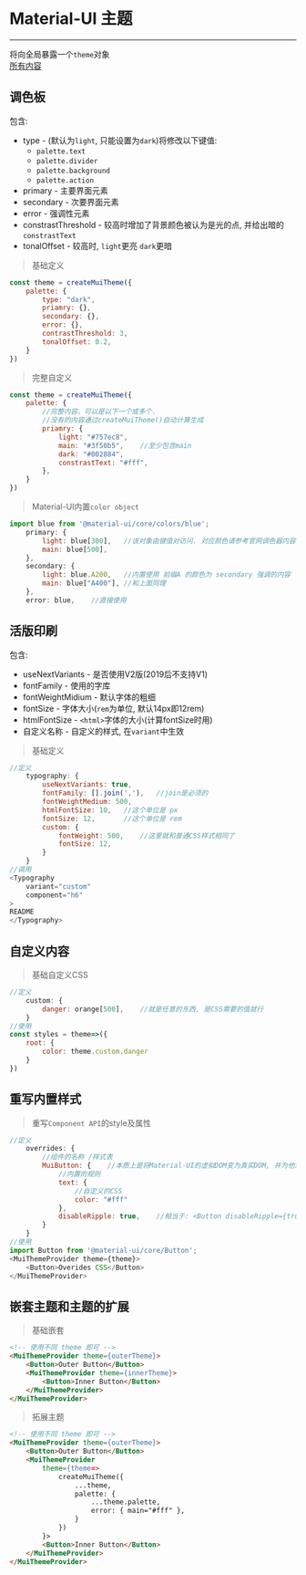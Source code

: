 # Material-UI 主题
****
将向全局暴露一个`theme`对象<br/>
[所有内容](https://material-ui.com/customization/default-theme/)

## 调色板
包含:

+ type - (默认为`light`, 只能设置为`dark`)将修改以下键值:
    - `palette.text`
    - `palette.divider`
    - `palette.background`
    - `palette.action`
+ primary - 主要界面元素    
+ secondary - 次要界面元素    
+ error - 强调性元素    
+ constrastThreshold - 较高时增加了背景颜色被认为是光的点, 并给出暗的`constrastText`
+ tonalOffset - 较高时, `light`更亮 `dark`更暗

> 基础定义
```javascript
const theme = createMuiTheme({
    palette: {
        type: "dark",
        priamry: {},
        secondary: {},
        error: {},
        contrastThreshold: 3,
        tonalOffset: 0.2,
    }
})
```

> 完整自定义
```javascript
const theme = createMuiTheme({
    palette: {
        //完整内容，可以是以下一个或多个.
        //没有的内容通过createMuiTheme()自动计算生成
        priamry: {
            light: "#757ec8",
            main: "#3f50b5",    //至少包含main
            dark: "#002884",
            constrastText: "#fff",
        },
    }
})
```

> Material-UI内置`color object`
```javascript
import blue from '@material-ui/core/colors/blue';
    primary: {
        light: blue[300],   //该对象由键值对访问. 对应颜色请参考官网调色器内容
        main: blue[500],
    },
    secondary: {
        light: blue.A200,   //内置使用 前缀A 的颜色为 secondary 强调的内容
        main: blue["A400"], //和上面同理
    },
    error: blue,    //直接使用
```


## 活版印刷
包含:

+ useNextVariants - 是否使用V2版(2019后不支持V1)
+ fontFamily - 使用的字库
+ fontWeightMidium - 默认字体的粗细
+ fontSize - 字体大小(`rem`为单位, 默认14px即12rem)
+ htmlFontSize - `<html>`字体的大小(计算fontSize时用)
+ 自定义名称 - 自定义的样式, 在`variant`中生效

> 基础定义
```javascript
//定义
    typography: {
        useNextVariants: true,
        fontFamily: [].join(','),   //join是必须的
        fontWeightMedium: 500,
        htmlFontSize: 10,   //这个单位是 px
        fontSize: 12,       //这个单位是 rem
        custom: {
            fontWeight: 500,    //这里就和普通CSS样式相同了
            fontSize: 12,
        }
    }
//调用
<Typography
    variant="custom"
    component="h6"
>
README
</Typography>
```
## 自定义内容
> 基础自定义CSS
```javascript
//定义
    custom: {
        danger: orange[500],    //就是任意的东西, 是CSS需要的值就行
    }
//使用
const styles = theme=>({
    root: {
        color: theme.custom.danger
    }
})
```

## 重写内置样式
> 重写`Component API`的style及属性
```javascript
//定义
    overrides: {
        //组件的名称 /样式表
        MuiButton: {    //本质上是将Material-UI的虚拟DOM变为真实DOM, 并为他添加样式
            //内置的规则
            text: {
                //自定义的CSS
                color: "#fff"
            },
            disableRipple: true,    //相当于: <Button disableRipple={true}></Button>
        }
    }
//使用
import Button from '@material-ui/core/Button';
<MuiThemeProvider theme={theme}>
    <Button>Overides CSS</Button>
</MuiThemeProvider>
```
## 嵌套主题和主题的扩展
> 基础嵌套
```html
<!-- 使用不同 theme 即可 -->
<MuiThemeProvider theme={outerTheme}>
    <Button>Outer Button</Button>
    <MuiThemeProvider theme={innerTheme}>
        <Button>Inner Button</Button>
    </MuiThemeProvider>
</MuiThemeProvider>
```
> 拓展主题
```html
<!-- 使用不同 theme 即可 -->
<MuiThemeProvider theme={outerTheme}>
    <Button>Outer Button</Button>
    <MuiThemeProvider
        theme={theme=>
            createMuiTheme({
                ...theme,
                palette: {
                    ...theme.palette,
                    error: { main="#fff" },
                }
            })
        }>
        <Button>Inner Button</Button>
    </MuiThemeProvider>
</MuiThemeProvider>
```